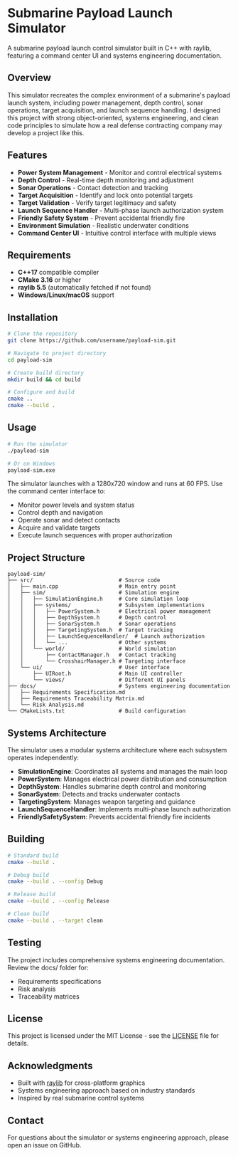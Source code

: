 # Submarine Payload Launch Simulator

A submarine payload launch control simulator built in C++ with raylib, featuring a command center UI and systems engineering documentation.

## Overview

This simulator recreates the complex environment of a submarine's payload launch system, including power management, depth control, sonar operations, target acquisition, and launch sequence handling. I designed this project with strong object-oriented, systems engineering, and clean code principles to simulate how a real defense contracting company may develop a project like this.

## Features

- **Power System Management** - Monitor and control electrical systems
- **Depth Control** - Real-time depth monitoring and adjustment
- **Sonar Operations** - Contact detection and tracking
- **Target Acquisition** - Identify and lock onto potential targets
- **Target Validation** - Verify target legitimacy and safety
- **Launch Sequence Handler** - Multi-phase launch authorization system
- **Friendly Safety System** - Prevent accidental friendly fire
- **Environment Simulation** - Realistic underwater conditions
- **Command Center UI** - Intuitive control interface with multiple views

## Requirements

- **C++17** compatible compiler
- **CMake 3.16** or higher
- **raylib 5.5** (automatically fetched if not found)
- **Windows/Linux/macOS** support

## Installation

```bash
# Clone the repository
git clone https://github.com/username/payload-sim.git

# Navigate to project directory
cd payload-sim

# Create build directory
mkdir build && cd build

# Configure and build
cmake ..
cmake --build .
```

## Usage

```bash
# Run the simulator
./payload-sim

# Or on Windows
payload-sim.exe
```

The simulator launches with a 1280x720 window and runs at 60 FPS. Use the command center interface to:

- Monitor power levels and system status
- Control depth and navigation
- Operate sonar and detect contacts
- Acquire and validate targets
- Execute launch sequences with proper authorization

## Project Structure

```
payload-sim/
├── src/                           # Source code
│   ├── main.cpp                   # Main entry point
│   ├── sim/                       # Simulation engine
│   │   ├── SimulationEngine.h     # Core simulation loop
│   │   ├── systems/               # Subsystem implementations
│   │   │   ├── PowerSystem.h      # Electrical power management
│   │   │   ├── DepthSystem.h      # Depth control
│   │   │   ├── SonarSystem.h      # Sonar operations
│   │   │   ├── TargetingSystem.h  # Target tracking
│   │   │   ├── LaunchSequenceHandler/  # Launch authorization
│   │   │   └── ...                # Other systems
│   │   └── world/                 # World simulation
│   │       ├── ContactManager.h   # Contact tracking
│   │       └── CrosshairManager.h # Targeting interface
│   └── ui/                        # User interface
│       ├── UIRoot.h               # Main UI controller
│       └── views/                 # Different UI panels
├── docs/                          # Systems engineering documentation
│   ├── Requirements Specification.md
│   ├── Requirements Traceability Matrix.md
│   └── Risk Analysis.md
└── CMakeLists.txt                 # Build configuration
```

## Systems Architecture

The simulator uses a modular systems architecture where each subsystem operates independently:

- **SimulationEngine**: Coordinates all systems and manages the main loop
- **PowerSystem**: Manages electrical power distribution and consumption
- **DepthSystem**: Handles submarine depth control and monitoring
- **SonarSystem**: Detects and tracks underwater contacts
- **TargetingSystem**: Manages weapon targeting and guidance
- **LaunchSequenceHandler**: Implements multi-phase launch authorization
- **FriendlySafetySystem**: Prevents accidental friendly fire incidents

## Building

```bash
# Standard build
cmake --build .

# Debug build
cmake --build . --config Debug

# Release build
cmake --build . --config Release

# Clean build
cmake --build . --target clean
```

## Testing

The project includes comprehensive systems engineering documentation. Review the docs/ folder for:

- Requirements specifications
- Risk analysis
- Traceability matrices

## License

This project is licensed under the MIT License - see the [LICENSE](LICENSE) file for details.

## Acknowledgments

- Built with [raylib](https://www.raylib.com/) for cross-platform graphics
- Systems engineering approach based on industry standards
- Inspired by real submarine control systems

## Contact

For questions about the simulator or systems engineering approach, please open an issue on GitHub.